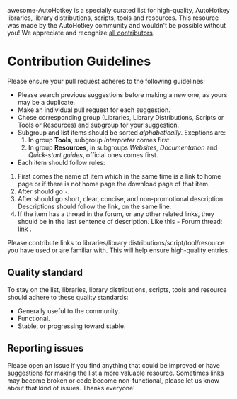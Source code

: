 awesome-AutoHotkey is a specially curated list for high-quality, AutoHotkey libraries, library distributions, scripts, tools and resources.
This resource was made by the AutoHotkey community and wouldn't be possible without you! We appreciate and recognize [all contributors](https://github.com/ahkscript/awesome-AutoHotkey/graphs/contributors).

# Contribution Guidelines
Please ensure your pull request adheres to the following guidelines:
- Please search previous suggestions before making a new one, as yours may be a duplicate.
- Make an individual pull request for each suggestion.
- Chose corresponding group (Libraries, Library Distributions, Scripts or Tools or Resources) and subgroup for your suggestion.
- Subgroup and list items should be sorted *alphabetically*. Exeptions are:
  1. In group **Tools**, subgroup *Interpreter* comes first.
  3. In group **Resources**, in subgroups *Websites*, *Documentation* and *Quick-start guides*, official ones comes first. 
- Each item should follow rules:
 1. First comes the name of item which in the same time is a link to home page or if there is not home page the download page of that item. 
 2. After should go `-`. 
 3. After should go short, clear, concise, and non-promotional description. Descriptions should follow the link, on the same line.
 4. If the item has a thread in the forum, or any other related links, they should be in the last sentence of description. Like this - Forum thread: [link](http://link) .

Please contribute links to libraries/library distributions/script/tool/resource you have used or are familiar with. This will help ensure high-quality entries.


## Quality standard
To stay on the list, libraries, library distributions, scripts, tools and resource should adhere to these quality standards:
- Generally useful to the community.
- Functional.
- Stable, or progressing toward stable.


## Reporting issues
Please open an issue if you find anything that could be improved or have suggestions for making the list a more valuable resource. Sometimes links may become broken or code become non-functional, please let us know about that kind of issues. Thanks everyone!
